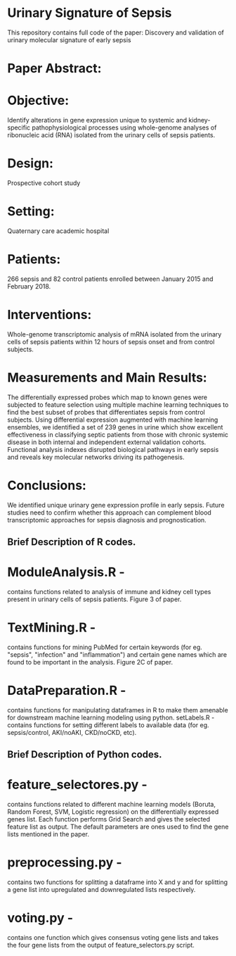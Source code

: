 # Urinary Signature of Sepsis
This repository contains full code of the paper: Discovery and validation of urinary molecular signature of early sepsis 

# Paper Abstract: 
  
  # Objective:
  Identify alterations in gene expression unique to systemic and kidney-specific pathophysiological processes using whole-genome analyses of ribonucleic acid (RNA) isolated from the urinary cells of sepsis patients. 
  
  # Design: 
  Prospective cohort study
  
  # Setting: 
  Quaternary care academic hospital
  
  # Patients: 
  266 sepsis and 82 control patients enrolled between January 2015 and February 2018.
  
  # Interventions: 
  Whole-genome transcriptomic analysis of mRNA isolated from the urinary cells of sepsis patients within 12 hours of sepsis onset and from control subjects. 

  # Measurements and Main Results:
  The differentially expressed probes which map to known genes were subjected to feature selection using multiple machine learning techniques to find the best subset of probes that differentiates sepsis from control subjects. Using differential expression augmented with machine learning ensembles, we identified a set of 239 genes in urine which show excellent effectiveness in classifying septic patients from those with chronic systemic disease in both internal and independent external validation cohorts. Functional analysis indexes disrupted biological pathways in early sepsis and reveals key molecular networks driving its pathogenesis.

  # Conclusions: 
  We identified unique urinary gene expression profile in early sepsis. Future studies need to confirm whether this approach can complement blood transcriptomic approaches for sepsis diagnosis and prognostication.   

## Brief Description of R codes. 

# ModuleAnalysis.R -
contains functions related to analysis of immune and kidney cell types present in urinary cells of sepsis patients. Figure 3 of paper. 

# TextMining.R - 
contains functions for mining PubMed for certain keywords (for eg.  "sepsis", "infection" and "inflammation") and certain gene names which are found to be important in the analysis. Figure 2C of paper. 

# DataPreparation.R - 
contains functions for manipulating dataframes in R to make them amenable for downstream machine learning modeling using python.
setLabels.R - contains functions for setting different labels to available data (for eg. sepsis/control, AKI/noAKI, CKD/noCKD, etc). 

## Brief Description of Python codes. 

# feature_selectores.py - 
contains functions related to different machine learning models (Boruta, Random Forest, SVM, Logistic regression) on the differentially expressed genes list. Each function performs Grid Search and gives the selected feature list as output. The default parameters are ones used to find the gene lists mentioned in the paper. 

# preprocessing.py - 
contains two functions for splitting a dataframe into X and y and for splitting a gene list into upregulated and downregulated lists respectively. 

# voting.py - 
contains one function which gives consensus voting gene lists and takes the four gene lists from the output of feature_selectors.py script. 
